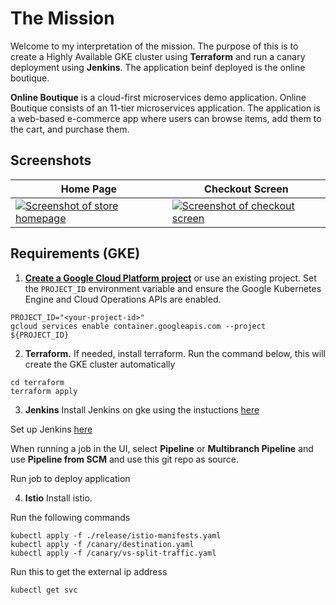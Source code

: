 # The Mission

Welcome to my interpretation of the mission. The purpose of this is to create a Highly Available GKE cluster using **Terraform** and run a canary deployment using **Jenkins**. The application beinf deployed is the online boutique.

**Online Boutique** is a cloud-first microservices demo application.
Online Boutique consists of an 11-tier microservices application. The application is a
web-based e-commerce app where users can browse items,
add them to the cart, and purchase them.

## Screenshots

| Home Page                                                                                                         | Checkout Screen                                                                                                    |
| ----------------------------------------------------------------------------------------------------------------- | ------------------------------------------------------------------------------------------------------------------ |
| [![Screenshot of store homepage](./docs/img/online-boutique-frontend-1.png)](./docs/img/online-boutique-frontend-1.png) | [![Screenshot of checkout screen](./docs/img/online-boutique-frontend-2.png)](./docs/img/online-boutique-frontend-2.png) |

## Requirements (GKE)

1. **[Create a Google Cloud Platform project](https://cloud.google.com/resource-manager/docs/creating-managing-projects#creating_a_project)** or use an existing project. Set the `PROJECT_ID` environment variable and ensure the Google Kubernetes Engine and Cloud Operations APIs are enabled.

```
PROJECT_ID="<your-project-id>"
gcloud services enable container.googleapis.com --project ${PROJECT_ID}
```

2. **Terraform.**
If needed, install terraform. Run the command below, this will create the GKE cluster automatically
```
cd terraform
terraform apply
```

3. **Jenkins**
Install Jenkins on gke using the instuctions [here](https://cloud.google.com/kubernetes-engine/docs/archive/jenkins-on-kubernetes-engine-tutorial)

Set up Jenkins [here](https://cloud.google.com/kubernetes-engine/docs/archive/continuous-delivery-jenkins-kubernetes-engine#configure_jenkins_cloud_for_kubernetes)

When running a job in the UI, select **Pipeline** or **Multibranch Pipeline** and use **Pipeline from SCM** and use this git repo as source. 

Run job to deploy application

4. **Istio**
Install istio.

Run the following commands
```
kubectl apply -f ./release/istio-manifests.yaml
kubectl apply -f /canary/destination.yaml
kubectl apply -f /canary/vs-split-traffic.yaml

```
Run this to get the external ip address
```
kubectl get svc

```